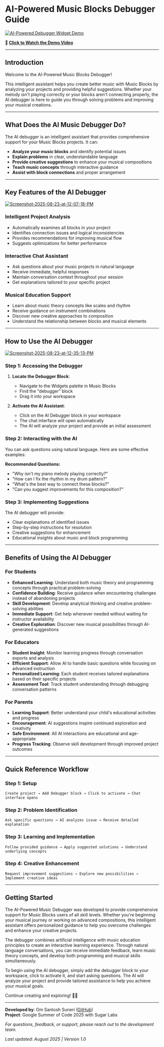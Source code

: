# AI-Powered Music Blocks Debugger Guide 

<div>
  
[![AI-Powered Debugger Widget Demo](http://img.youtube.com/vi/G-NfDo_A5PM/0.jpg)](http://www.youtube.com/watch?v=G-NfDo_A5PM "AI-Powered Debugger Widget Demo")

**🎥 [Click to Watch the Demo Video](https://www.youtube.com/watch?v=G-NfDo_A5PM)**

</div>

---

## Introduction

Welcome to the AI-Powered Music Blocks Debugger! 

This intelligent assistant helps you create better music with Music Blocks by analyzing your projects and providing helpful suggestions. Whether your melody isn't playing correctly or your blocks aren't connecting properly, the AI debugger is here to guide you through solving problems and improving your musical creations.

---

## What Does the AI Music Debugger Do?

The AI debugger is an intelligent assistant that provides comprehensive support for your Music Blocks projects. It can:

- **Analyze your music blocks** and identify potential issues
- **Explain problems** in clear, understandable language  
- **Provide creative suggestions** to enhance your musical compositions
- **Teach music concepts** through interactive guidance
- **Assist with block connections** and proper arrangement

---

## Key Features of the AI Debugger

<a href=""><img src="https://i.ibb.co/5Xq6gBtD/Screenshot-2025-08-23-at-12-07-18-PM.png" alt="Screenshot-2025-08-23-at-12-07-18-PM"></a>

###  **Intelligent Project Analysis**
- Automatically examines all blocks in your project
- Identifies connection issues and logical inconsistencies
- Provides recommendations for improving musical flow
- Suggests optimizations for better performance

### **Interactive Chat Assistant**
- Ask questions about your music projects in natural language
- Receive immediate, helpful responses
- Maintain conversation context throughout your session
- Get explanations tailored to your specific project

### **Musical Education Support**
- Learn about music theory concepts like scales and rhythm
- Receive guidance on instrument combinations
- Discover new creative approaches to composition
- Understand the relationship between blocks and musical elements

---

## How to Use the AI Debugger

<a href=""><img src="https://i.ibb.co/GQhsc2fk/Screenshot-2025-08-23-at-12-35-13-PM.png" alt="Screenshot-2025-08-23-at-12-35-13-PM"/></a>

### Step 1: Accessing the Debugger

1. **Locate the Debugger Block**:
   - Navigate to the Widgets palette in Music Blocks
   - Find the "debugger" block
   - Drag it into your workspace

2. **Activate the AI Assistant**:
   - Click on the AI Debugger block in your workspace
   - The chat interface will open automatically
   - The AI will analyze your project and provide an initial assessment

### Step 2: Interacting with the AI

You can ask questions using natural language. Here are some effective examples:

**Recommended Questions:**
- "Why isn't my piano melody playing correctly?"
- "How can I fix the rhythm in my drum pattern?"
- "What's the best way to connect these blocks?"
- "Can you suggest improvements for this composition?"

### Step 3: Implementing Suggestions

The AI debugger will provide:
- Clear explanations of identified issues
- Step-by-step instructions for resolution
- Creative suggestions for enhancement
- Educational insights about music and block programming

---

## Benefits of Using the AI Debugger

### **For Students**
- **Enhanced Learning**: Understand both music theory and programming concepts through practical problem-solving
- **Confidence Building**: Receive guidance when encountering challenges instead of abandoning projects
- **Skill Development**: Develop analytical thinking and creative problem-solving abilities
- **Immediate Support**: Get help whenever needed without waiting for instructor availability
- **Creative Exploration**: Discover new musical possibilities through AI-generated suggestions

### **For Educators**
- **Student Insight**: Monitor learning progress through conversation exports and analysis
- **Efficient Support**: Allow AI to handle basic questions while focusing on advanced instruction
- **Personalized Learning**: Each student receives tailored explanations based on their specific projects
- **Assessment Tool**: Track student understanding through debugging conversation patterns

### **For Parents**
- **Learning Support**: Better understand your child's educational activities and progress
- **Encouragement**: AI suggestions inspire continued exploration and creativity
- **Safe Environment**: All AI interactions are educational and age-appropriate
- **Progress Tracking**: Observe skill development through improved project outcomes

---

## Quick Reference Workflow

### Step 1: Setup
```
Create project → Add Debugger block → Click to activate → Chat interface opens
```

### Step 2: Problem Identification  
```
Ask specific questions → AI analyzes issue → Receive detailed explanation
```

### Step 3: Learning and Implementation
```
Follow provided guidance → Apply suggested solutions → Understand underlying concepts
```

### Step 4: Creative Enhancement
```
Request improvement suggestions → Explore new possibilities → Implement creative ideas
```

---

## Getting Started

The AI-Powered Music Debugger was developed to provide comprehensive support for Music Blocks users of all skill levels. Whether you're beginning your musical journey or working on advanced compositions, this intelligent assistant offers personalized guidance to help you overcome challenges and enhance your creative projects.

The debugger combines artificial intelligence with music education principles to create an interactive learning experience. Through natural language conversations, you can receive immediate feedback, learn music theory concepts, and develop both programming and musical skills simultaneously.

To begin using the AI debugger, simply add the debugger block to your workspace, click to activate it, and start asking questions. The AI will analyze your project and provide tailored assistance to help you achieve your musical goals.

Continue creating and exploring! 🎵✨

---

**Developed by**: Om Santosh Suneri ([GitHub](https://github.com/omsuneri/))  
**Project**: Google Summer of Code 2025 with Sugar Labs

*For questions, feedback, or support, please reach out to the development team.*

*Last updated: August 2025 | Version 1.0*
